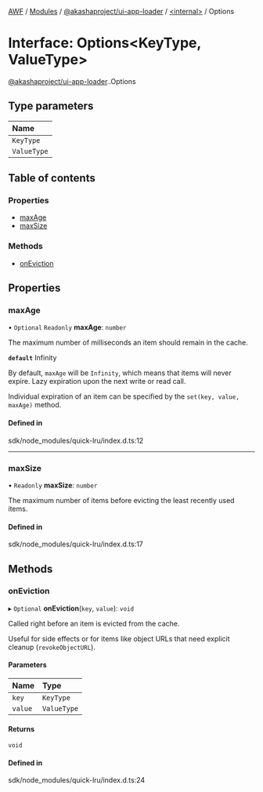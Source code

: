 [AWF](../README.md) / [Modules](../modules.md) / [@akashaproject/ui-app-loader](../modules/akashaproject_ui_app_loader.md) / [<internal\>](../modules/akashaproject_ui_app_loader._internal_.md) / Options

# Interface: Options<KeyType, ValueType\>

[@akashaproject/ui-app-loader](../modules/akashaproject_ui_app_loader.md).[<internal>](../modules/akashaproject_ui_app_loader._internal_.md).Options

## Type parameters

| Name |
| :------ |
| `KeyType` |
| `ValueType` |

## Table of contents

### Properties

- [maxAge](akashaproject_ui_app_loader._internal_.Options.md#maxage)
- [maxSize](akashaproject_ui_app_loader._internal_.Options.md#maxsize)

### Methods

- [onEviction](akashaproject_ui_app_loader._internal_.Options.md#oneviction)

## Properties

### maxAge

• `Optional` `Readonly` **maxAge**: `number`

The maximum number of milliseconds an item should remain in the cache.

**`default`** Infinity

By default, `maxAge` will be `Infinity`, which means that items will never expire.
Lazy expiration upon the next write or read call.

Individual expiration of an item can be specified by the `set(key, value, maxAge)` method.

#### Defined in

sdk/node_modules/quick-lru/index.d.ts:12

___

### maxSize

• `Readonly` **maxSize**: `number`

The maximum number of items before evicting the least recently used items.

#### Defined in

sdk/node_modules/quick-lru/index.d.ts:17

## Methods

### onEviction

▸ `Optional` **onEviction**(`key`, `value`): `void`

Called right before an item is evicted from the cache.

Useful for side effects or for items like object URLs that need explicit cleanup (`revokeObjectURL`).

#### Parameters

| Name | Type |
| :------ | :------ |
| `key` | `KeyType` |
| `value` | `ValueType` |

#### Returns

`void`

#### Defined in

sdk/node_modules/quick-lru/index.d.ts:24
